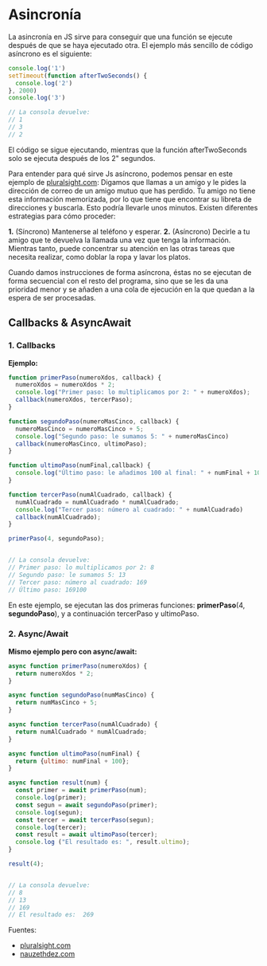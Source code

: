 # Asincronía

La asincronía en JS sirve para conseguir que una función se ejecute después de que se haya ejecutado otra. El ejemplo más sencillo de código asíncrono es el siguiente:

```javascript
console.log('1')
setTimeout(function afterTwoSeconds() {
  console.log('2')
}, 2000)
console.log('3')

// La consola devuelve: 
// 1
// 3
// 2
```
El código se sigue ejecutando, mientras que  la función afterTwoSeconds solo se ejecuta después de los 2" segundos.

Para entender para qué sirve Js asíncrono, podemos pensar en este ejemplo de [pluralsight.com](http://pluralsight.com):
Digamos que llamas a un amigo y le pides la dirección de correo de un amigo mutuo que has perdido. Tu amigo no tiene esta información memorizada, por lo que tiene que encontrar su libreta de direcciones y buscarla. Esto podría llevarle unos minutos. Existen diferentes estrategias para cómo proceder:

**1.** (Síncrono) Mantenerse al teléfono y esperar.
**2.** (Asíncrono) Decirle a tu amigo que te devuelva la llamada una vez que tenga la información. Mientras tanto, puede concentrar su atención en las otras tareas que necesita realizar, como doblar la ropa y lavar los platos.

Cuando damos instrucciones de forma asíncrona, éstas no se ejecutan de forma secuencial con el resto del programa, sino que se les da una prioridad menor y se añaden a una cola de ejecución en la que quedan a la espera de ser procesadas.





## Callbacks & AsyncAwait

### 1. Callbacks

**Ejemplo:**
```javascript
function primerPaso(numeroXdos, callback) {
  numeroXdos = numeroXdos * 2;
  console.log("Primer paso: lo multiplicamos por 2: " + numeroXdos);
  callback(numeroXdos, tercerPaso);
}

function segundoPaso(numeroMasCinco, callback) {
  numeroMasCinco = numeroMasCinco + 5;
  console.log("Segundo paso: le sumamos 5: " + numeroMasCinco)
  callback(numeroMasCinco, ultimoPaso);
}

function ultimoPaso(numFinal,callback) {
  console.log("Último paso: le añadimos 100 al final: " + numFinal + 100)
}

function tercerPaso(numAlCuadrado, callback) {
  numAlCuadrado = numAlCuadrado * numAlCuadrado;
  console.log("Tercer paso: número al cuadrado: " + numAlCuadrado)
  callback(numAlCuadrado);
}

primerPaso(4, segundoPaso);


// La consola devuelve:
// Primer paso: lo multiplicamos por 2: 8
// Segundo paso: le sumamos 5: 13
// Tercer paso: número al cuadrado: 169
// Último paso: 169100
```

En este ejemplo, se ejecutan las dos primeras funciones: **primerPaso**(4, **segundoPaso**), y a continuación tercerPaso y ultimoPaso.



### 2. Async/Await

**Mismo ejemplo pero con async/await:**
```javascript
async function primerPaso(numeroXdos) {
  return numeroXdos * 2;
}

async function segundoPaso(numMasCinco) {
  return numMasCinco + 5;
}

async function tercerPaso(numAlCuadrado) {
  return numAlCuadrado * numAlCuadrado;
}

async function ultimoPaso(numFinal) {
  return {ultimo: numFinal + 100};
}

async function result(num) {
  const primer = await primerPaso(num);
  console.log(primer);
  const segun = await segundoPaso(primer);
  console.log(segun);
  const tercer = await tercerPaso(segun);
  console.log(tercer);
  const result = await ultimoPaso(tercer);
  console.log ("El resultado es: ", result.ultimo);
}

result(4);


// La consola devuelve:
// 8
// 13
// 169
// El resultado es:  269
```




Fuentes: 
* [pluralsight.com](http://pluralsight.com)
* [nauzethdez.com](https://www.nauzethdez.com/js-9-programacion-asincrona/)



